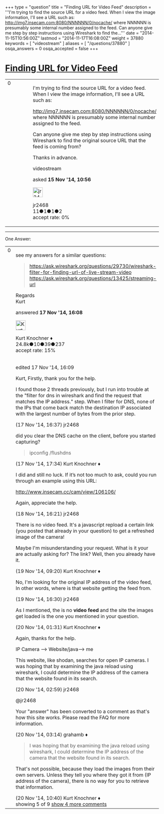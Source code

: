 +++
type = "question"
title = "Finding URL for Video Feed"
description = '''I&#x27;m trying to find the source URL for a video feed. When I view the image information, I&#x27;ll see a URL such as: http://img7.insecam.com:8080/NNNNNN/0/nocache/ where NNNNNN is presumably some internal number assigned to the feed. Can anyone give me step by step instructions using Wireshark to find the...'''
date = "2014-11-15T10:56:00Z"
lastmod = "2014-11-17T16:08:00Z"
weight = 37880
keywords = [ "videostream" ]
aliases = [ "/questions/37880" ]
osqa_answers = 0
osqa_accepted = false
+++

<div class="headNormal">

# [Finding URL for Video Feed](/questions/37880/finding-url-for-video-feed)

</div>

<div id="main-body">

<div id="askform">

<table id="question-table" style="width:100%;"><colgroup><col style="width: 50%" /><col style="width: 50%" /></colgroup><tbody><tr class="odd"><td style="width: 30px; vertical-align: top"><div class="vote-buttons"><div id="post-37880-score" class="post-score" title="current number of votes">0</div><div id="favorite-count" class="favorite-count"></div></div></td><td><div id="item-right"><div class="question-body"><p>I'm trying to find the source URL for a video feed. When I view the image information, I'll see a URL such as:</p><p><a href="http://img7.insecam.com:8080/NNNNNN/0/nocache/">http://img7.insecam.com:8080/NNNNNN/0/nocache/</a> where NNNNNN is presumably some internal number assigned to the feed.</p><p>Can anyone give me step by step instructions using Wireshark to find the original source URL that the feed is coming from?</p><p>Thanks in advance.</p></div><div id="question-tags" class="tags-container tags">videostream</div><div id="question-controls" class="post-controls"></div><div class="post-update-info-container"><div class="post-update-info post-update-info-user"><p>asked <strong>15 Nov '14, 10:56</strong></p><img src="https://secure.gravatar.com/avatar/d0e1b5c584e73c262754bf8df14f4873?s=32&amp;d=identicon&amp;r=g" class="gravatar" width="32" height="32" alt="jr2468&#39;s gravatar image" /><p>jr2468<br />
<span class="score" title="11 reputation points">11</span><span title="1 badges"><span class="badge1">●</span><span class="badgecount">1</span></span><span title="1 badges"><span class="silver">●</span><span class="badgecount">1</span></span><span title="2 badges"><span class="bronze">●</span><span class="badgecount">2</span></span><br />
<span class="accept_rate" title="Rate of the user&#39;s accepted answers">accept rate:</span> <span title="jr2468 has no accepted answers">0%</span></p></div></div><div id="comments-container-37880" class="comments-container"></div><div id="comment-tools-37880" class="comment-tools"></div><div class="clear"></div><div id="comment-37880-form-container" class="comment-form-container"></div><div class="clear"></div></div></td></tr></tbody></table>

------------------------------------------------------------------------

<div class="tabBar">

<span id="sort-top"></span>

<div class="headQuestions">

One Answer:

</div>

</div>

<span id="37920"></span>

<div id="answer-container-37920" class="answer">

<table style="width:100%;"><colgroup><col style="width: 50%" /><col style="width: 50%" /></colgroup><tbody><tr class="odd"><td style="width: 30px; vertical-align: top"><div class="vote-buttons"><div id="post-37920-score" class="post-score" title="current number of votes">0</div></div></td><td><div class="item-right"><div class="answer-body"><p>see my answers for a similar questions:</p><blockquote><p><a href="https://ask.wireshark.org/questions/29730/wireshark-filter-for-finding-url-of-live-stream-video">https://ask.wireshark.org/questions/29730/wireshark-filter-for-finding-url-of-live-stream-video</a><br />
<a href="https://ask.wireshark.org/questions/13425/streaming-url">https://ask.wireshark.org/questions/13425/streaming-url</a></p></blockquote><p>Regards<br />
Kurt</p></div><div class="answer-controls post-controls"></div><div class="post-update-info-container"><div class="post-update-info post-update-info-user"><p>answered <strong>17 Nov '14, 16:08</strong></p><img src="https://secure.gravatar.com/avatar/23b7bf5b13bc2c98b2e8aa9869ca5d75?s=32&amp;d=identicon&amp;r=g" class="gravatar" width="32" height="32" alt="Kurt%20Knochner&#39;s gravatar image" /><p>Kurt Knochner ♦<br />
<span class="score" title="24767 reputation points"><span>24.8k</span></span><span title="10 badges"><span class="badge1">●</span><span class="badgecount">10</span></span><span title="39 badges"><span class="silver">●</span><span class="badgecount">39</span></span><span title="237 badges"><span class="bronze">●</span><span class="badgecount">237</span></span><br />
<span class="accept_rate" title="Rate of the user&#39;s accepted answers">accept rate:</span> <span title="Kurt Knochner has 344 accepted answers">15%</span> </br></br></p></div><div class="post-update-info post-update-info-edited"><p>edited 17 Nov '14, 16:09</p></div></div><div id="comments-container-37920" class="comments-container"><span id="37923"></span><div id="comment-37923" class="comment"><div id="post-37923-score" class="comment-score"></div><div class="comment-text"><p>Kurt, Firstly, thank you for the help.<br />
</p><p>I found those 2 threads previously, but I run into trouble at the "filter for dns in wireshark and find the request that matches the IP address." step. When I filter for DNS, none of the IPs that come back match the destination IP associated with the largest number of bytes from the prior step.</p></div><div id="comment-37923-info" class="comment-info"><span class="comment-age">(17 Nov '14, 16:37)</span> jr2468</div></div><span id="37927"></span><div id="comment-37927" class="comment"><div id="post-37927-score" class="comment-score"></div><div class="comment-text"><p>did you clear the DNS cache on the client, before you started capturing?</p><blockquote><p>ipconfig /flushdns</p></blockquote></div><div id="comment-37927-info" class="comment-info"><span class="comment-age">(17 Nov '14, 17:34)</span> Kurt Knochner ♦</div></div><span id="37954"></span><div id="comment-37954" class="comment"><div id="post-37954-score" class="comment-score"></div><div class="comment-text"><p>I did and still no luck. If it’s not too much to ask, could you run through an example using this URL:</p><p><a href="http://www.insecam.cc/cam/view/106106/">http://www.insecam.cc/cam/view/106106/</a></p><p>Again, appreciate the help.</p></div><div id="comment-37954-info" class="comment-info"><span class="comment-age">(18 Nov '14, 16:21)</span> jr2468</div></div><span id="37972"></span><div id="comment-37972" class="comment"><div id="post-37972-score" class="comment-score"></div><div class="comment-text"><p>There is no video feed. It's a javascript repload a certain link (you posted that already in your question) to get a refreshed image of the camera!</p><p>Maybe I'm misunderstanding your request. What is it your are actually asking for? The link? Well, then you already have it.</p></div><div id="comment-37972-info" class="comment-info"><span class="comment-age">(19 Nov '14, 09:20)</span> Kurt Knochner ♦</div></div><span id="37985"></span><div id="comment-37985" class="comment"><div id="post-37985-score" class="comment-score"></div><div class="comment-text"><p>No, I'm looking for the original IP address of the video feed, In other words, where is that website getting the feed from.</p></div><div id="comment-37985-info" class="comment-info"><span class="comment-age">(19 Nov '14, 16:30)</span> jr2468</div></div><span id="37998"></span><div id="comment-37998" class="comment not_top_scorer"><div id="post-37998-score" class="comment-score"></div><div class="comment-text"><p>As I mentioned, the is no <strong>video feed</strong> and the site the images get loaded is the one you mentioned in your question.</p></div><div id="comment-37998-info" class="comment-info"><span class="comment-age">(20 Nov '14, 01:31)</span> Kurt Knochner ♦</div></div><span id="38012"></span><div id="comment-38012" class="comment not_top_scorer"><div id="post-38012-score" class="comment-score"></div><div class="comment-text"><p>Again, thanks for the help.<br />
</p><p>IP Camera --&gt; Website/java--&gt; me</p><p>This website, like shodan, searches for open IP cameras. I was hoping that by examining the java reload using wireshark, I could determine the IP address of the camera that the website found in its search.</p></div><div id="comment-38012-info" class="comment-info"><span class="comment-age">(20 Nov '14, 02:59)</span> jr2468</div></div><span id="38013"></span><div id="comment-38013" class="comment not_top_scorer"><div id="post-38013-score" class="comment-score"></div><div class="comment-text"><p>@jr2468</p><p>Your "answer" has been converted to a comment as that's how this site works. Please read the FAQ for more information.</p></div><div id="comment-38013-info" class="comment-info"><span class="comment-age">(20 Nov '14, 03:14)</span> grahamb ♦</div></div><span id="38029"></span><div id="comment-38029" class="comment not_top_scorer"><div id="post-38029-score" class="comment-score"></div><div class="comment-text"><blockquote><p>I was hoping that by examining the java reload using wireshark, I could determine the IP address of the camera that the website found in its search.</p></blockquote><p>That's not possible, because they load the images from their own servers. Unless they tell you where they got it from (IP address of the camera), there is no way for you to retrieve that information.</p></div><div id="comment-38029-info" class="comment-info"><span class="comment-age">(20 Nov '14, 10:40)</span> Kurt Knochner ♦</div></div></div><div id="comment-tools-37920" class="comment-tools"><span class="comments-showing"> showing 5 of 9 </span> <a href="#" class="show-all-comments-link">show 4 more comments</a></div><div class="clear"></div><div id="comment-37920-form-container" class="comment-form-container"></div><div class="clear"></div></div></td></tr></tbody></table>

</div>

<div class="paginator-container-left">

</div>

</div>

</div>

